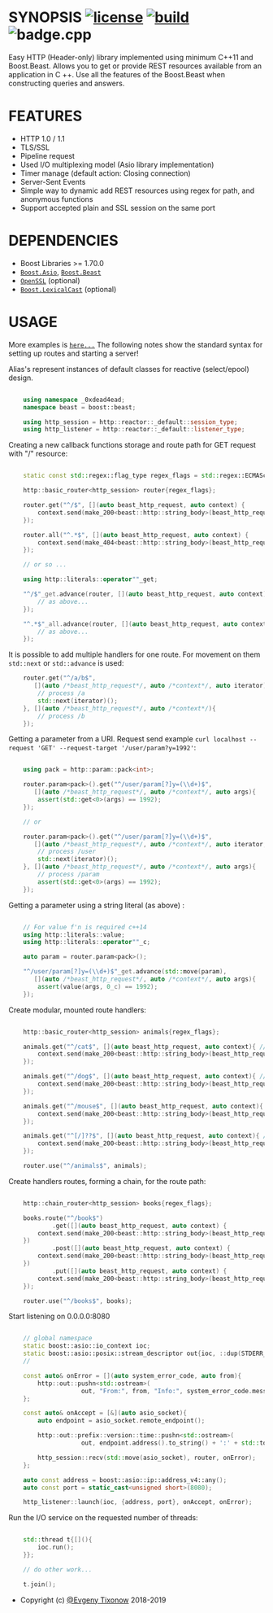 # SYNOPSIS [![license][badge.license]][license] [![build][badge.build]][build] ![badge.cpp](https://img.shields.io/badge/c++-11/14-ff69b4.svg?style=flat-square)

[badge.license]: http://img.shields.io/badge/license-BSD%E2%80%932%E2%80%93Clause-blue.svg?style=flat-square
[badge.build]: https://img.shields.io/travis/0xdead4ead/BeastHttp.svg?style=flat-square&logo=travis

[license]: https://github.com/0xdead4ead/BeastHttp/blob/master/LICENSE
[build]: https://travis-ci.org/0xdead4ead/BeastHttp

Easy HTTP (Header-only) library implemented using minimum C++11 and Boost.Beast. Allows you to get or provide REST resources available from an application in C ++. Use all the features of the Boost.Beast when constructing queries and answers.

# FEATURES

* HTTP 1.0 / 1.1
* TLS/SSL
* Pipeline request
* Used I/O multiplexing model (Asio library implementation)
* Timer manage (default action: Closing connection)
* Server-Sent Events
* Simple way to dynamic add REST resources using regex for path, and anonymous functions
* Support accepted plain and SSL session on the same port

# DEPENDENCIES

* Boost Libraries >= 1.70.0
* [`Boost.Asio`](https://github.com/boostorg/asio), [`Boost.Beast`](https://github.com/boostorg/beast/tree/develop)
* [`OpenSSL`](https://github.com/openssl/openssl) (optional)
* [`Boost.LexicalCast`](https://github.com/boostorg/lexical_cast) (optional)

# USAGE

More examples is [`here...`](https://github.com/0xdead4ead/BeastHttp/tree/dev/BeastHttp/src/examples)
The following notes show the standard syntax for setting up routes and starting a server!

Alias's represent instances of default classes for reactive (select/epool) design.

```cpp

    using namespace _0xdead4ead;
    namespace beast = boost::beast;

    using http_session = http::reactor::_default::session_type;
    using http_listener = http::reactor::_default::listener_type;

```

Creating a new callback functions storage and route path for GET request with "/" resource:

```cpp

    static const std::regex::flag_type regex_flags = std::regex::ECMAScript;

    http::basic_router<http_session> router{regex_flags};

    router.get("^/$", [](auto beast_http_request, auto context) {
        context.send(make_200<beast::http::string_body>(beast_http_request, "Main page\n", "text/html"));
    });

    router.all("^.*$", [](auto beast_http_request, auto context) {
        context.send(make_404<beast::http::string_body>(beast_http_request, "Resource is not found\n", "text/html"));
    });

    // or so ...

    using http::literals::operator""_get;

    "^/$"_get.advance(router, [](auto beast_http_request, auto context) {
        // as above...
    });

    "^.*$"_all.advance(router, [](auto beast_http_request, auto context) {
        // as above...
    });

```

It is possible to add multiple handlers for one route. For movement on them `std::next` or `std::advance` is used:

```cpp
    router.get("^/a/b$",
       [](auto /*beast_http_request*/, auto /*context*/, auto iterator){
        // process /a
        std::next(iterator)();
    }, [](auto /*beast_http_request*/, auto /*context*/){
        // process /b
    });

```

Getting a parameter from a URI. Request send example `curl localhost --request 'GET' --request-target '/user/param?y=1992'`:

```cpp

    using pack = http::param::pack<int>;

    router.param<pack>().get("^/user/param[?]y=(\\d+)$",
       [](auto /*beast_http_request*/, auto /*context*/, auto args){
        assert(std::get<0>(args) == 1992);
    });

    // or

    router.param<pack>().get("^/user/param[?]y=(\\d+)$",
       [](auto /*beast_http_request*/, auto /*context*/, auto iterator, auto /*args*/){
        // process /user
        std::next(iterator)();
    }, [](auto /*beast_http_request*/, auto /*context*/, auto args){
        // process /param
        assert(std::get<0>(args) == 1992);
    });

```

Getting a parameter using a string literal (as above) :

```cpp

    // For value f'n is required c++14
    using http::literals::value;
    using http::literals::operator""_c;

    auto param = router.param<pack>();

    "^/user/param[?]y=(\\d+)$"_get.advance(std::move(param),
       [](auto /*beast_http_request*/, auto /*context*/, auto args){
        assert(value(args, 0_c) == 1992);
    });

```

Create modular, mounted route handlers:

```cpp

    http::basic_router<http_session> animals{regex_flags};

    animals.get("^/cat$", [](auto beast_http_request, auto context){ // '/animals/cat'
        context.send(make_200<beast::http::string_body>(beast_http_request, "me-ow\n", "text/html"));
    });

    animals.get("^/dog$", [](auto beast_http_request, auto context){ // '/animals/dog'
        context.send(make_200<beast::http::string_body>(beast_http_request, "aw! aw! Rrrrr\n", "text/html"));
    });

    animals.get("^/mouse$", [](auto beast_http_request, auto context){ // '/animals/mouse'
        context.send(make_200<beast::http::string_body>(beast_http_request, "...\n", "text/html"));
    });

    animals.get("^[/]??$", [](auto beast_http_request, auto context){ // '/animals' or '/animals/'
        context.send(make_200<beast::http::string_body>(beast_http_request, "animals home page\n", "text/html"));
    });

    router.use("^/animals$", animals);

```

Create handlers routes, forming a chain, for the route path:

```cpp

    http::chain_router<http_session> books{regex_flags};

    books.route("^/book$")
            .get([](auto beast_http_request, auto context) {
        context.send(make_200<beast::http::string_body>(beast_http_request, "get a random book\n", "text/html"));
    })
            .post([](auto beast_http_request, auto context) {
        context.send(make_200<beast::http::string_body>(beast_http_request, "add a book\n", "text/html"));
    })
            .put([](auto beast_http_request, auto context) {
        context.send(make_200<beast::http::string_body>(beast_http_request, "update the book\n", "text/html"));
    });

    router.use("^/books$", books);

```

Start listening on 0.0.0.0:8080

```cpp

    // global namespace
    static boost::asio::io_context ioc;
    static boost::asio::posix::stream_descriptor out{ioc, ::dup(STDERR_FILENO)};
    //

    const auto& onError = [](auto system_error_code, auto from){
        http::out::pushn<std::ostream>(
                    out, "From:", from, "Info:", system_error_code.message());
    };

    const auto& onAccept = [&](auto asio_socket){
        auto endpoint = asio_socket.remote_endpoint();

        http::out::prefix::version::time::pushn<std::ostream>(
                    out, endpoint.address().to_string() + ':' + std::to_string(endpoint.port()), "connected!");

        http_session::recv(std::move(asio_socket), router, onError);
    };

    auto const address = boost::asio::ip::address_v4::any();
    auto const port = static_cast<unsigned short>(8080);

    http_listener::launch(ioc, {address, port}, onAccept, onError);

```

Run the I/O service on the requested number of threads:

```cpp

    std::thread t{[](){
        ioc.run();
    }};

    // do other work...

    t.join();

```
* Copyright (c) [@Evgeny Tixonow](https://github.com/0xdead4ead) 2018-2019
